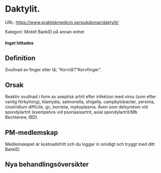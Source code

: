 # Daktylit.

URL: https://www.praktiskmedicin.se/sjukdomar/daktylit/



Kategori: Mobilt BankID på annan enhet

#### Inget hittades

## Definition

Svullnad av finger eller tå; ”Korvtå”/”Korvfinger”.

## Orsak

Reaktiv svullnad i form av aseptisk artrit efter infektion med viros (som efter vanlig förkylning), klamydia, salmonella, shigella, campbylobacter, yersinia, clostridium difficile, gc, borrelia, mykoplasma.
Även som delsymtom vid spondylartrit (exempelvis vid psoriasisartrit, axial spondylartrit/Mb Bechterew, IBD).

## PM-medlemskap

Medlemskapet är kostnadsfritt och du loggar in smidigt och tryggt med ditt BankID.

## Nya behandlingsöversikter

